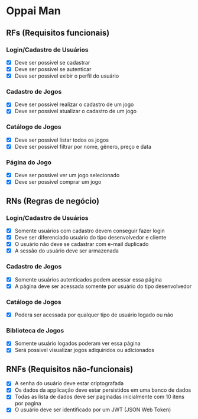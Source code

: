 # Oppai Man

## RFs (Requisitos funcionais)

  ### Login/Cadastro de Usuários
  - [x] Deve ser possivel se cadastrar
  - [x] Deve ser possivel se autenticar
  - [x] Deve ser possivel exibir o perfil do usuário

  ### Cadastro de Jogos
  - [x] Deve ser possivel realizar o cadastro de um jogo
  - [x] Deve ser possivel atualizar o cadastro de um jogo

  ### Catálogo de Jogos
  - [x] Deve ser possivel listar todos os jogos
  - [x] Deve ser possivel filtrar por nome, gênero, preço e data

  ### Página do Jogo
  - [x] Deve ser possivel ver um jogo selecionado
  - [x] Deve ser possivel comprar um jogo
  
## RNs (Regras de negócio)

  ### Login/Cadastro de Usuários
  - [x] Somente usuários com cadastro devem conseguir fazer login
  - [x] Deve ser diferenciado usuário do tipo desenvolvedor e cliente
  - [x] O usuário não deve se cadastrar com e-mail duplicado
  - [x] A sessão do usuário deve ser armazenada

  ### Cadastro de Jogos
  - [x] Somente usuários autenticados podem acessar essa página
  - [x] A página deve ser acessada somente por usuário do tipo desenvolvedor

  ### Catálogo de Jogos
  - [x] Podera ser acessada por qualquer tipo de usuário logado ou não
  
  ### Biblioteca de Jogos
- [x] Somente usuário logados poderam ver essa página
- [x] Será possivel visualizar jogos adiquiridos ou adicionados

## RNFs (Requisitos não-funcionais)

- [x] A senha do usuário deve estar criptografada
- [x] Os dados da applicação deve estar persistidos em uma banco de dados
- [x] Todas as lista de dados deve ser paginadas inicialmente com 10 itens por pagina
- [x] O usuário deve ser identificado por um JWT (JSON Web Token)
